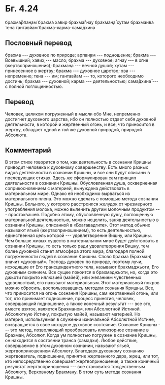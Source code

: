 # Бг. 4.24
брахма̄рпан̣ам̇ брахма хавир
брахма̄гнау брахман̣а̄ хутам
брахмаива тена гантавйам̇
брахма-карма-сама̄дхина̄
## Пословный перевод

брахма --- духовное по природе; арпан̣ам --- подношение; брахма ---
Всевышний; хавих̣ --- масло; брахма --- духовное; агнау --- в огне
(жертвоприношения); брахман̣а̄ --- вечной душой; хутам --- принесенное в
жертву; брахма --- духовное царство; эва --- непременно; тена --- им;
гантавйам --- то, которого необходимо достичь; брахма --- духовной;
карма --- деятельностью; сама̄дхина̄ --- с полной поглощенностью.

## Перевод

Человек, целиком погруженный в мысли обо Мне, непременно достигнет
духовного царства, ибо он полностью отдает себя духовной деятельности, в
которой и жертвенный огонь, и все, что приносится в жертву, обладает
одной и той же духовной природой, природой Абсолюта.

## Комментарий

В этом стихе говорится о том, как деятельность в сознании Кришны
приводит человека к духовному совершенству. Есть много разных видов
деятельности в сознании Кришны, и все они будут описаны в последующих
стихах. Здесь же сформулирован сам принцип деятельности в сознании
Кришны. Обусловленная душа, оскверненная соприкосновением с материей,
вынуждена действовать в материальном мире. Однако ей необходимо
вырваться из материального плена. Это можно сделать с помощью метода
сознания Кришны. Больного, у которого расстроился желудок от чрезмерного
употребления молока, можно вылечить другим молочным продуктом ---
простоквашей. Подобно этому, обусловленную душу, поглощенную
материальной деятельностью, можно исцелить, заняв деятельностью в
сознании Кришны, описанной в «Бхагавадгите». Этот метод обычно называют
ягьей (жертвоприношением), то есть деятельностью, единственная цель
которой --- удовлетворение Вишну, или Кришны. Чем больше живых существ в
материальном мире будет действовать в сознании Кришны, то есть только
ради удовлетворения Вишну, тем более духовной станет атмосфера этого
мира, благодаря полной погруженности людей в сознание Кришны. Слово
брахма (Брахман) значит «духовный». Господь духовен по природе, поэтому
лучи, исходящие от Его трансцендентного тела, называют брахмаджьоти, Его
духовным сиянием. Все сущее покоится в брахмаджьоти, но, когда это
джьоти покрыто иллюзией (майей), или желанием чувственных удовольствий,
его называют материальным. Этот материальный покров можно сбросить,
воспользовавшись методом сознания Кришны. Все, что приносится на огонь
сознания Кришны, сам жертвенный огонь, или тот, кто принимает
подношение, процесс принятия, человек, совершающий подношение, а также
конечный результат --- все это, вместе взятое, является Брахманом, или
Абсолютной Истиной. Абсолютную Истину, покрытую майей, называют
материей. Но материя, используемая в служении изначальной Абсолютной
Истине, возвращается в свое исходное духовное состояние. Сознание Кришны
--- это метод, позволяющий преобразовать иллюзорное сознание в Брахман,
Абсолют. Когда ум полностью погружен в сознание Кришны, он находится в
состоянии транса (самадхи). Любое действие, совершаемое в этом духовном
сознании, называют ягьей, жертвоприношением Абсолюту. Благодаря
духовному сознанию жертвователь, подношение, принятие жертвенного дара,
жрец, или тот, кто непосредственно совершает жертвоприношение, а также
конечный результат жертвоприношения --- все становится тождественным
Абсолюту, Верховному Брахману. В этом суть метода сознания Кришны.
